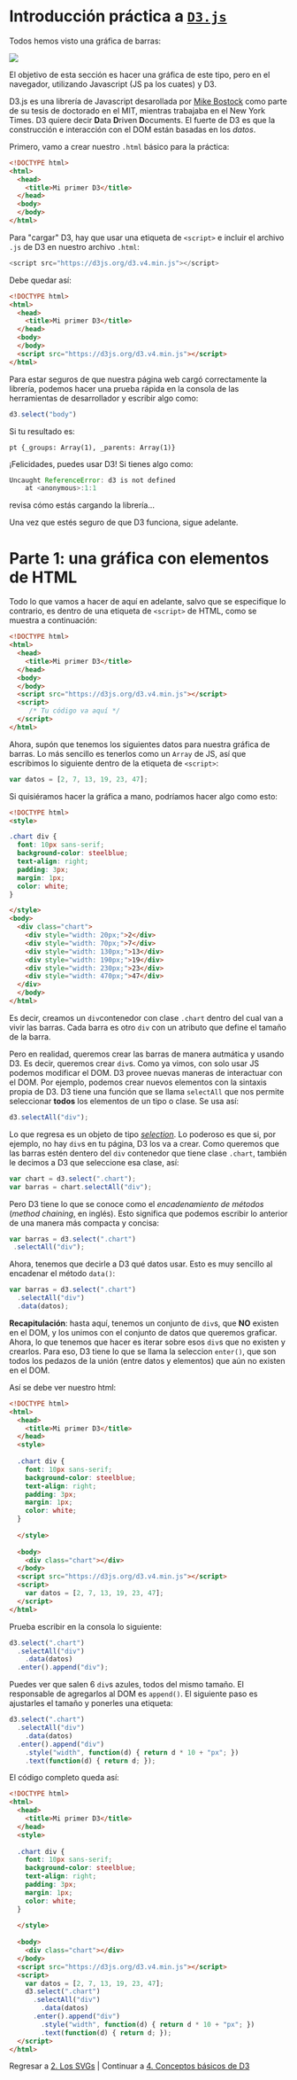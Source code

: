 # Introducción práctica a [`D3.js`](https://d3js.org/)

Todos hemos visto una gráfica de barras:

<img src = "./img/barras.png"/>

El objetivo de esta sección es hacer una gráfica de este tipo, pero en
el navegador, utilizando Javascript (JS pa los cuates) y D3.

D3.js es una librería de Javascript desarollada por [Mike Bostock](https://bost.ocks.org/mike/)
como parte de su tesis de doctorado en el MIT, mientras trabajaba en el New York Times.
D3 quiere decir **D**ata **D**riven **D**ocuments.
El fuerte de D3 es que la construcción e interacción con el DOM están basadas en los _datos_.

Primero, vamo a crear nuestro `.html` básico para la práctica:
```html
<!DOCTYPE html>
<html>
  <head>
    <title>Mi primer D3</title>
  </head>
  <body>
  </body>
</html>
```

Para "cargar" D3, hay que usar una etiqueta de `<script>` e incluir el archivo `.js` de D3 en nuestro archivo `.html`:
```javascript
<script src="https://d3js.org/d3.v4.min.js"></script>
```
Debe quedar así:
```html
<!DOCTYPE html>
<html>
  <head>
    <title>Mi primer D3</title>
  </head>
  <body>
  </body>
  <script src="https://d3js.org/d3.v4.min.js"></script>
</html>
```
Para estar seguros de que nuestra página web cargó correctamente la librería, podemos hacer una prueba rápida en la consola de las herramientas de desarrollador y escribir algo como:

```javascript
d3.select("body")
```
Si tu resultado es:
```
pt {_groups: Array(1), _parents: Array(1)}
```
¡Felicidades, puedes usar D3!
Si tienes algo como:
```javascript
Uncaught ReferenceError: d3 is not defined
    at <anonymous>:1:1
```
revisa cómo estás cargando la librería...

Una vez que estés seguro de que D3 funciona, sigue adelante. 

# Parte 1: una gráfica con elementos de HTML

Todo lo que vamos a hacer de aquí en adelante, salvo que se especifique lo contrario, es dentro de una etiqueta de `<script>` de HTML, como se muestra a continuación:
```html
<!DOCTYPE html>
<html>
  <head>
    <title>Mi primer D3</title>
  </head>
  <body>
  </body>
  <script src="https://d3js.org/d3.v4.min.js"></script>
  <script>
     /* Tu código va aquí */
  </script>
</html>
```
Ahora, supón que tenemos los siguientes datos para nuestra gráfica de barras. Lo más sencillo es tenerlos como un `Array` de JS, así que escribimos lo siguiente dentro de la etiqueta de `<script>`:
```javascript
var datos = [2, 7, 13, 19, 23, 47];
```

Si quisiéramos hacer la gráfica a mano, podríamos hacer algo como esto:
```html
<!DOCTYPE html>
<style>

.chart div {
  font: 10px sans-serif;
  background-color: steelblue;
  text-align: right;
  padding: 3px;
  margin: 1px;
  color: white;
}

</style>
<body>
  <div class="chart">
    <div style="width: 20px;">2</div>
    <div style="width: 70px;">7</div>
    <div style="width: 130px;">13</div>
    <div style="width: 190px;">19</div>
    <div style="width: 230px;">23</div>
    <div style="width: 470px;">47</div>
  </div>
  </body>
</html>
```
Es decir, creamos un `div`contenedor con clase `.chart` dentro del cual van a vivir las barras. Cada barra es otro `div` con un atributo que define el tamaño de la barra.

Pero en realidad, queremos crear las barras de manera autmática y usando D3. Es decir, queremos crear `div`s. Como ya vimos, con solo usar JS podemos modificar el DOM. D3 provee nuevas maneras de interactuar con el DOM. Por ejemplo, podemos crear nuevos elementos con la sintaxis propia de D3. D3 tiene una función que se llama `selectAll` que nos permite seleccionar **todos** los elementos de un tipo o clase. Se usa así:
```javascript
d3.selectAll("div");
```
Lo que regresa es un objeto de tipo [_selection_](https://github.com/d3/d3/blob/master/API.md#selections-d3-selection).
Lo poderoso es que si, por ejemplo, no hay `div`s en tu página, D3 los va a crear. Como queremos que las barras estén dentero del `div` contenedor que tiene clase `.chart`, también le decimos a D3 que seleccione esa clase, así:
```javascript
var chart = d3.select(".chart");
var barras = chart.selectAll("div");
 ```
Pero D3 tiene lo que se conoce como el _encadenamiento de métodos_ (_method chaining_, en inglés). Esto significa que podemos escribir lo anterior de una manera más compacta y concisa:
 ```javascript
var barras = d3.select(".chart")
  .selectAll("div");
 ```

Ahora, tenemos que decirle a D3 qué datos usar. Esto es muy sencillo al encadenar el método `data()`:
```javascript
var barras = d3.select(".chart")
  .selectAll("div")
  .data(datos);
 ```

**Recapitulación**: hasta aquí, tenemos un conjunto de  `div`s, que **NO** existen en el DOM, y los unimos con el conjunto de datos que queremos graficar. Ahora, lo que tenemos que hacer es iterar sobre esos `div`s que no existen y crearlos. Para eso, D3 tiene lo que se llama la seleccion `enter()`, que son todos los pedazos de la unión (entre datos y elementos) que aún no existen en el DOM.

Así se debe ver nuestro html:
```html
<!DOCTYPE html>
<html>
  <head>
    <title>Mi primer D3</title>
  </head>
  <style>
  
  .chart div {
    font: 10px sans-serif;
    background-color: steelblue;
    text-align: right;
    padding: 3px;
    margin: 1px;
    color: white;
  }
  
  </style>
  
  <body>
    <div class="chart"></div>
  </body>
  <script src="https://d3js.org/d3.v4.min.js"></script>
  <script>
    var datos = [2, 7, 13, 19, 23, 47];
  </script>
</html>
```
Prueba escribir en la consola lo siguiente:

```javascript
d3.select(".chart")
  .selectAll("div")
    .data(datos)
  .enter().append("div");
```
Puedes ver que salen 6 `div`s azules, todos del mismo tamaño. El responsable de agregarlos al DOM es `append()`. El siguiente paso es ajustarles el tamaño y ponerles una etiqueta:
```javascript
d3.select(".chart")
  .selectAll("div")
    .data(datos)
  .enter().append("div")
    .style("width", function(d) { return d * 10 + "px"; })
    .text(function(d) { return d; });
```
El código completo queda así:
```html
<!DOCTYPE html>
<html>
  <head>
    <title>Mi primer D3</title>
  </head>
  <style>
  
  .chart div {
    font: 10px sans-serif;
    background-color: steelblue;
    text-align: right;
    padding: 3px;
    margin: 1px;
    color: white;
  }
  
  </style>
  
  <body>
    <div class="chart"></div>
  </body>
  <script src="https://d3js.org/d3.v4.min.js"></script>
  <script>
    var datos = [2, 7, 13, 19, 23, 47];
    d3.select(".chart")
      .selectAll("div")
        .data(datos)
      .enter().append("div")
        .style("width", function(d) { return d * 10 + "px"; })
        .text(function(d) { return d; });
  </script>
</html>
```

Regresar a [2. Los SVGs](svg.md) | Continuar a [4. Conceptos básicos de D3](d3_2.md)
